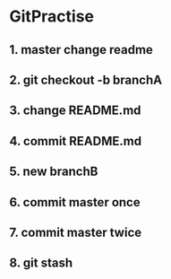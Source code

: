 # GitPractise

## 1. master change readme

## 2. git checkout -b branchA

## 3. change README.md

## 4. commit README.md

## 5. new branchB

## 6. commit master once

## 7. commit master twice

## 8. git stash